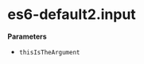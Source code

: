 <!-- Generated by documentation.js. Update this documentation by updating the source code. -->

# es6-default2.input

**Parameters**

-   `thisIsTheArgument`  
